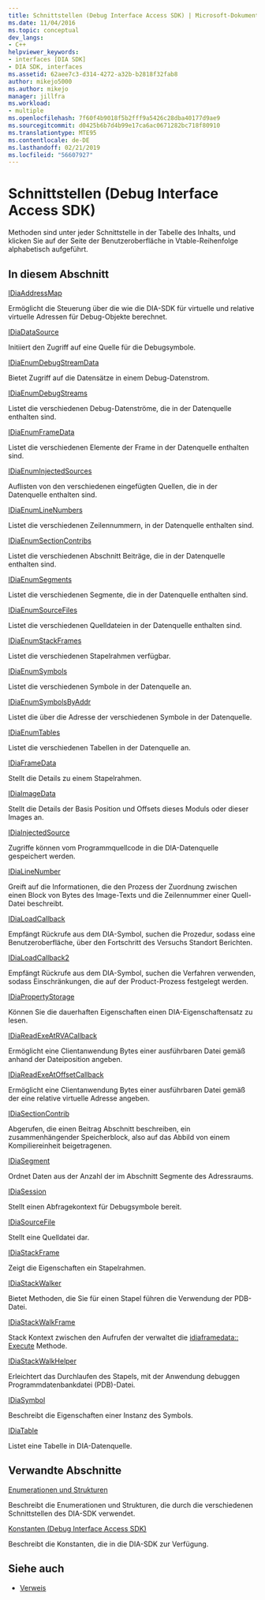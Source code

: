 ```yaml
---
title: Schnittstellen (Debug Interface Access SDK) | Microsoft-Dokumentation
ms.date: 11/04/2016
ms.topic: conceptual
dev_langs:
- C++
helpviewer_keywords:
- interfaces [DIA SDK]
- DIA SDK, interfaces
ms.assetid: 62aee7c3-d314-4272-a32b-b2818f32fab8
author: mikejo5000
ms.author: mikejo
manager: jillfra
ms.workload:
- multiple
ms.openlocfilehash: 7f60f4b9018f5b2fff9a5426c28dba40177d9ae9
ms.sourcegitcommit: d0425b6b7d4b99e17ca6ac0671282bc718f80910
ms.translationtype: MTE95
ms.contentlocale: de-DE
ms.lasthandoff: 02/21/2019
ms.locfileid: "56607927"
---
```

# <a name="interfaces-debug-interface-access-sdk"></a>Schnittstellen (Debug Interface Access SDK)
Methoden sind unter jeder Schnittstelle in der Tabelle des Inhalts, und klicken Sie auf der Seite der Benutzeroberfläche in Vtable-Reihenfolge alphabetisch aufgeführt.

## <a name="in-this-section"></a>In diesem Abschnitt

[IDiaAddressMap](../../debugger/debug-interface-access/idiaaddressmap.md)

Ermöglicht die Steuerung über die wie die DIA-SDK für virtuelle und relative virtuelle Adressen für Debug-Objekte berechnet.

[IDiaDataSource](../../debugger/debug-interface-access/idiadatasource.md)

Initiiert den Zugriff auf eine Quelle für die Debugsymbole.

[IDiaEnumDebugStreamData](../../debugger/debug-interface-access/idiaenumdebugstreamdata.md)

Bietet Zugriff auf die Datensätze in einem Debug-Datenstrom.

[IDiaEnumDebugStreams](../../debugger/debug-interface-access/idiaenumdebugstreams.md)

Listet die verschiedenen Debug-Datenströme, die in der Datenquelle enthalten sind.

[IDiaEnumFrameData](../../debugger/debug-interface-access/idiaenumframedata.md)

Listet die verschiedenen Elemente der Frame in der Datenquelle enthalten sind.

[IDiaEnumInjectedSources](../../debugger/debug-interface-access/idiaenuminjectedsources.md)

Auflisten von den verschiedenen eingefügten Quellen, die in der Datenquelle enthalten sind.

[IDiaEnumLineNumbers](../../debugger/debug-interface-access/idiaenumlinenumbers.md)

Listet die verschiedenen Zeilennummern, in der Datenquelle enthalten sind.

[IDiaEnumSectionContribs](../../debugger/debug-interface-access/idiaenumsectioncontribs.md)

Listet die verschiedenen Abschnitt Beiträge, die in der Datenquelle enthalten sind.

[IDiaEnumSegments](../../debugger/debug-interface-access/idiaenumsegments.md)

Listet die verschiedenen Segmente, die in der Datenquelle enthalten sind.

[IDiaEnumSourceFiles](../../debugger/debug-interface-access/idiaenumsourcefiles.md)

Listet die verschiedenen Quelldateien in der Datenquelle enthalten sind.

[IDiaEnumStackFrames](../../debugger/debug-interface-access/idiaenumstackframes.md)

Listet die verschiedenen Stapelrahmen verfügbar.

[IDiaEnumSymbols](../../debugger/debug-interface-access/idiaenumsymbols.md)

Listet die verschiedenen Symbole in der Datenquelle an.

[IDiaEnumSymbolsByAddr](../../debugger/debug-interface-access/idiaenumsymbolsbyaddr.md)

Listet die über die Adresse der verschiedenen Symbole in der Datenquelle.

[IDiaEnumTables](../../debugger/debug-interface-access/idiaenumtables.md)

Listet die verschiedenen Tabellen in der Datenquelle an.

[IDiaFrameData](../../debugger/debug-interface-access/idiaframedata.md)

Stellt die Details zu einem Stapelrahmen.

[IDiaImageData](../../debugger/debug-interface-access/idiaimagedata.md)

Stellt die Details der Basis Position und Offsets dieses Moduls oder dieser Images an.

[IDiaInjectedSource](../../debugger/debug-interface-access/idiainjectedsource.md)

Zugriffe können vom Programmquellcode in die DIA-Datenquelle gespeichert werden.

[IDiaLineNumber](../../debugger/debug-interface-access/idialinenumber.md)

Greift auf die Informationen, die den Prozess der Zuordnung zwischen einen Block von Bytes des Image-Texts und die Zeilennummer einer Quell-Datei beschreibt.

[IDiaLoadCallback](../../debugger/debug-interface-access/idialoadcallback.md)

Empfängt Rückrufe aus dem DIA-Symbol, suchen die Prozedur, sodass eine Benutzeroberfläche, über den Fortschritt des Versuchs Standort Berichten.

[IDiaLoadCallback2](../../debugger/debug-interface-access/idialoadcallback2.md)

Empfängt Rückrufe aus dem DIA-Symbol, suchen die Verfahren verwenden, sodass Einschränkungen, die auf der Product-Prozess festgelegt werden.

[IDiaPropertyStorage](../../debugger/debug-interface-access/idiapropertystorage.md)

Können Sie die dauerhaften Eigenschaften einen DIA-Eigenschaftensatz zu lesen.

[IDiaReadExeAtRVACallback](../../debugger/debug-interface-access/idiareadexeatrvacallback.md)

Ermöglicht eine Clientanwendung Bytes einer ausführbaren Datei gemäß anhand der Dateiposition angeben.

[IDiaReadExeAtOffsetCallback](../../debugger/debug-interface-access/idiareadexeatoffsetcallback.md)

Ermöglicht eine Clientanwendung Bytes einer ausführbaren Datei gemäß der eine relative virtuelle Adresse angeben.

[IDiaSectionContrib](../../debugger/debug-interface-access/idiasectioncontrib.md)

Abgerufen, die einen Beitrag Abschnitt beschreiben, ein zusammenhängender Speicherblock, also auf das Abbild von einem Kompiliereinheit beigetragenen.

[IDiaSegment](../../debugger/debug-interface-access/idiasegment.md)

Ordnet Daten aus der Anzahl der im Abschnitt Segmente des Adressraums.

[IDiaSession](../../debugger/debug-interface-access/idiasession.md)

Stellt einen Abfragekontext für Debugsymbole bereit.

[IDiaSourceFile](../../debugger/debug-interface-access/idiasourcefile.md)

Stellt eine Quelldatei dar.

[IDiaStackFrame](../../debugger/debug-interface-access/idiastackframe.md)

Zeigt die Eigenschaften ein Stapelrahmen.

[IDiaStackWalker](../../debugger/debug-interface-access/idiastackwalker.md)

Bietet Methoden, die Sie für einen Stapel führen die Verwendung der PDB-Datei.

[IDiaStackWalkFrame](../../debugger/debug-interface-access/idiastackwalkframe.md)

Stack Kontext zwischen den Aufrufen der verwaltet die [idiaframedata:: Execute](../../debugger/debug-interface-access/idiaframedata-execute.md) Methode.

[IDiaStackWalkHelper](../../debugger/debug-interface-access/idiastackwalkhelper.md)

Erleichtert das Durchlaufen des Stapels, mit der Anwendung debuggen Programmdatenbankdatei (PDB)-Datei.

[IDiaSymbol](../../debugger/debug-interface-access/idiasymbol.md)

Beschreibt die Eigenschaften einer Instanz des Symbols.

[IDiaTable](../../debugger/debug-interface-access/idiatable.md)

Listet eine Tabelle in DIA-Datenquelle.

## <a name="related-sections"></a>Verwandte Abschnitte
[Enumerationen und Strukturen](../../debugger/debug-interface-access/enumerations-and-structures.md)

Beschreibt die Enumerationen und Strukturen, die durch die verschiedenen Schnittstellen des DIA-SDK verwendet.

[Konstanten (Debug Interface Access SDK)](../../debugger/debug-interface-access/constants-debug-interface-access-sdk.md)

Beschreibt die Konstanten, die in die DIA-SDK zur Verfügung.

## <a name="see-also"></a>Siehe auch

- [Verweis](../../debugger/debug-interface-access/debug-interface-access-sdk-reference.md)